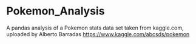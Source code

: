 # Pokemon_Analysis
A pandas analysis of a Pokemon stats data set taken from kaggle.com, uploaded by Alberto Barradas https://www.kaggle.com/abcsds/pokemon  
